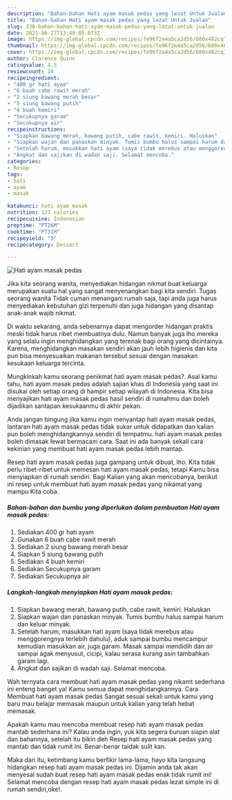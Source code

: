 ```yaml
---
description: "Bahan-bahan Hati ayam masak pedas yang lezat Untuk Jualan"
title: "Bahan-bahan Hati ayam masak pedas yang lezat Untuk Jualan"
slug: 338-bahan-bahan-hati-ayam-masak-pedas-yang-lezat-untuk-jualan
date: 2021-06-27T13:49:05.073Z
image: https://img-global.cpcdn.com/recipes/fe96f2e4a5ca2d56/680x482cq70/hati-ayam-masak-pedas-foto-resep-utama.jpg
thumbnail: https://img-global.cpcdn.com/recipes/fe96f2e4a5ca2d56/680x482cq70/hati-ayam-masak-pedas-foto-resep-utama.jpg
cover: https://img-global.cpcdn.com/recipes/fe96f2e4a5ca2d56/680x482cq70/hati-ayam-masak-pedas-foto-resep-utama.jpg
author: Clarence Quinn
ratingvalue: 4.5
reviewcount: 10
recipeingredient:
- "400 gr hati ayam"
- "6 buah cabe rawit merah"
- "2 siung bawang merah besar"
- "5 siung bawang putih"
- "4 buah kemiri"
- "Secukupnya garam"
- "Secukupnya air"
recipeinstructions:
- "Siapkan bawang merah, bawang putih, cabe rawit, kemiri. Haluskan"
- "Siapkan wajan dan panaskan minyak. Tumis bumbu halus sampai harum dan keluar minyak."
- "Setelah harum, masukkan hati ayam (saya tidak merebus atau menggorengnya terlebih dahulu), aduk sampai bumbu mencampur kemudian masukkan air, juga garam. Masak sampai mendidih dan air sampai agak menyusut, cicipi, kalau serasa kurang asin tambahkan garam lagi."
- "Angkat dan sajikan di wadah saji. Selamat mencoba."
categories:
- Resep
tags:
- hati
- ayam
- masak

katakunci: hati ayam masak 
nutrition: 127 calories
recipecuisine: Indonesian
preptime: "PT26M"
cooktime: "PT31M"
recipeyield: "3"
recipecategory: Dessert

---
```



![Hati ayam masak pedas](https://img-global.cpcdn.com/recipes/fe96f2e4a5ca2d56/680x482cq70/hati-ayam-masak-pedas-foto-resep-utama.jpg)

Jika kita seorang wanita, menyediakan hidangan nikmat buat keluarga merupakan suatu hal yang sangat menyenangkan bagi kita sendiri. Tugas seorang  wanita Tidak cuman menangani rumah saja, tapi anda juga harus menyediakan kebutuhan gizi terpenuhi dan juga hidangan yang disantap anak-anak wajib nikmat.

Di waktu  sekarang, anda sebenarnya dapat mengorder hidangan praktis meski tidak harus ribet membuatnya dulu. Namun banyak juga lho mereka yang selalu ingin menghidangkan yang terenak bagi orang yang dicintainya. Karena, menghidangkan masakan sendiri akan jauh lebih higienis dan kita pun bisa menyesuaikan makanan tersebut sesuai dengan masakan kesukaan keluarga tercinta. 



Mungkinkah kamu seorang penikmat hati ayam masak pedas?. Asal kamu tahu, hati ayam masak pedas adalah sajian khas di Indonesia yang saat ini disukai oleh setiap orang di hampir setiap wilayah di Indonesia. Kita bisa menyajikan hati ayam masak pedas hasil sendiri di rumahmu dan boleh dijadikan santapan kesukaanmu di akhir pekan.

Anda jangan bingung jika kamu ingin menyantap hati ayam masak pedas, lantaran hati ayam masak pedas tidak sukar untuk didapatkan dan kalian pun boleh menghidangkannya sendiri di tempatmu. hati ayam masak pedas boleh dimasak lewat bermacam cara. Saat ini ada banyak sekali cara kekinian yang membuat hati ayam masak pedas lebih mantap.

Resep hati ayam masak pedas juga gampang untuk dibuat, lho. Kita tidak perlu ribet-ribet untuk memesan hati ayam masak pedas, tetapi Kamu bisa menyiapkan di rumah sendiri. Bagi Kalian yang akan mencobanya, berikut ini resep untuk membuat hati ayam masak pedas yang nikamat yang mampu Kita coba.

<!--inarticleads1-->

##### Bahan-bahan dan bumbu yang diperlukan dalam pembuatan Hati ayam masak pedas:

1. Sediakan 400 gr hati ayam
1. Gunakan 6 buah cabe rawit merah
1. Sediakan 2 siung bawang merah besar
1. Siapkan 5 siung bawang putih
1. Sediakan 4 buah kemiri
1. Sediakan Secukupnya garam
1. Sediakan Secukupnya air




<!--inarticleads2-->

##### Langkah-langkah menyiapkan Hati ayam masak pedas:

1. Siapkan bawang merah, bawang putih, cabe rawit, kemiri. Haluskan
1. Siapkan wajan dan panaskan minyak. Tumis bumbu halus sampai harum dan keluar minyak.
1. Setelah harum, masukkan hati ayam (saya tidak merebus atau menggorengnya terlebih dahulu), aduk sampai bumbu mencampur kemudian masukkan air, juga garam. Masak sampai mendidih dan air sampai agak menyusut, cicipi, kalau serasa kurang asin tambahkan garam lagi.
1. Angkat dan sajikan di wadah saji. Selamat mencoba.




Wah ternyata cara membuat hati ayam masak pedas yang nikamt sederhana ini enteng banget ya! Kamu semua dapat menghidangkannya. Cara Membuat hati ayam masak pedas Sangat sesuai sekali untuk kamu yang baru mau belajar memasak maupun untuk kalian yang telah hebat memasak.

Apakah kamu mau mencoba membuat resep hati ayam masak pedas mantab sederhana ini? Kalau anda ingin, yuk kita segera buruan siapin alat dan bahannya, setelah itu bikin deh Resep hati ayam masak pedas yang mantab dan tidak rumit ini. Benar-benar taidak sulit kan. 

Maka dari itu, ketimbang kamu berfikir lama-lama, hayo kita langsung hidangkan resep hati ayam masak pedas ini. Dijamin anda tak akan menyesal sudah buat resep hati ayam masak pedas enak tidak rumit ini! Selamat mencoba dengan resep hati ayam masak pedas lezat simple ini di rumah sendiri,oke!.

